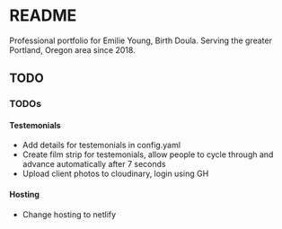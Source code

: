 # README

Professional portfolio for Emilie Young, Birth Doula. Serving the greater Portland, Oregon area since 2018.

## TODO

### TODOs

#### Testemonials

- Add details for testemonials in config.yaml
- Create film strip for testemonials, allow people to cycle through and advance automatically after 7 seconds
- Upload client photos to cloudinary, login using GH

#### Hosting

- Change hosting to netlify
